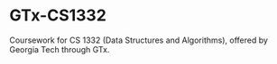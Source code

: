 # GTx-CS1332
Coursework for CS 1332 (Data Structures and Algorithms), offered by Georgia Tech through GTx.
